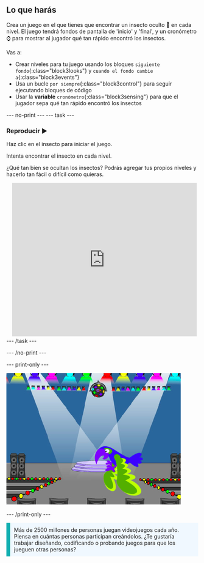 ## Lo que harás

Crea un juego en el que tienes que encontrar un insecto oculto 🐞 en cada nivel. El juego tendrá fondos de pantalla de 'inicio' y 'final', y un cronómetro ⌚ para mostrar al jugador qué tan rápido encontró los insectos.

Vas a:
+ Crear niveles para tu juego usando los bloques `siguiente fondo`{:class="block3looks"} y `cuando el fondo cambie a`{:class="block3events"}
+ Usa un bucle `por siempre`{:class="block3control"} para seguir ejecutando bloques de código
+ Usar la **variable** `cronómetro`{:class="block3sensing"} para que el jugador sepa qué tan rápido encontró los insectos

--- no-print --- --- task ---
### Reproducir ▶️
<div style="display: flex; flex-wrap: wrap">
<div style="flex-basis: 200px; flex-grow: 1">  
Haz clic en el insecto para iniciar el juego.

Intenta encontrar el insecto en cada nivel.

¿Qué tan bien se ocultan los insectos? Podrás agregar tus propios niveles y hacerlo tan fácil o difícil como quieras.

</div>
<div class="scratch-preview" style="margin-left: 15px;">
  <iframe allowtransparency="true" width="485" height="402" src="https://scratch.mit.edu/projects/embed/595182523/?autostart=false" frameborder="0"></iframe>
</div>
</div>
--- /task ---

--- /no-print ---

--- print-only ---

![El proyecto terminado.](images/showcase_static.png)

--- /print-only ---

<p style="border-left: solid; border-width:10px; border-color: #0faeb0; background-color: aliceblue; padding: 10px;">
Más de 2500 millones de personas juegan videojuegos cada año. Piensa en cuántas personas participan creándolos. ¿Te gustaría trabajar diseñando, codificando o probando juegos para que los jueguen otras personas? 
</p>
